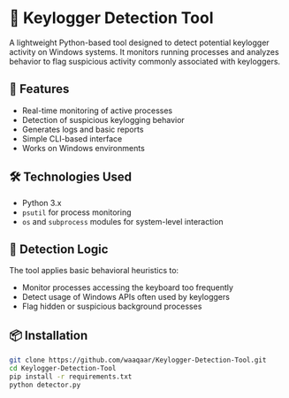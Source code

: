 # 🔐 Keylogger Detection Tool

A lightweight Python-based tool designed to detect potential keylogger activity on Windows systems. It monitors running processes and analyzes behavior to flag suspicious activity commonly associated with keyloggers.

## 🚀 Features
- Real-time monitoring of active processes
- Detection of suspicious keylogging behavior
- Generates logs and basic reports
- Simple CLI-based interface
- Works on Windows environments

## 🛠️ Technologies Used
- Python 3.x
- `psutil` for process monitoring
- `os` and `subprocess` modules for system-level interaction

## 🧠 Detection Logic
The tool applies basic behavioral heuristics to:
- Monitor processes accessing the keyboard too frequently
- Detect usage of Windows APIs often used by keyloggers
- Flag hidden or suspicious background processes

## 📦 Installation

```bash
git clone https://github.com/waaqaar/Keylogger-Detection-Tool.git
cd Keylogger-Detection-Tool
pip install -r requirements.txt
python detector.py
